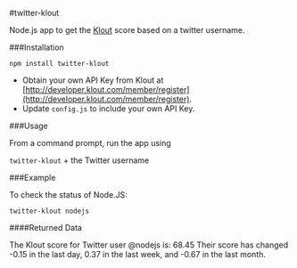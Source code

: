#twitter-klout

Node.js app to get the [Klout](www.klout.com) score based on a twitter username.

###Installation

`npm install twitter-klout`

+ Obtain your own API Key from Klout at [http://developer.klout.com/member/register](http://developer.klout.com/member/register).
+ Update `config.js` to include your own API Key.

###Usage

From a command prompt, run the app using

`twitter-klout` + the Twitter username

###Example

To check the status of Node.JS:

`twitter-klout nodejs`

####Returned Data

The Klout score for Twitter user @nodejs is: 68.45
Their score has changed -0.15 in the last day, 0.37
in the last week, and -0.67 in the last month.
